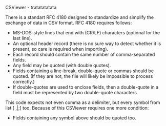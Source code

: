 CSViewer - tratatatatata

There is a standart RFC 4180 designed to standardize and simplify the exchange of data in CSV format.
RFC 4180 requires follows:
- MS-DOS-style lines that end with (CR/LF) characters (optional for the last line).
- An optional header record (there is no sure way to detect whether it is present, so care is required when importing).
- Each record should contain the same number of comma-separated fields.
- Any field may be quoted (with double quotes).
- Fields containing a line-break, double-quote or commas should be quoted. (If they are not, the file will likely be impossible to process correctly.)
- If double-quotes are used to enclose fields, then a double-quote in a field must be represented by two double-quote characters.

This code expects not even comma as a delimiter, but every symbol from list [ ,|;] too. Because of this CSViewer requires one more condition:
- Fields containing any symbol above should be quoted too.